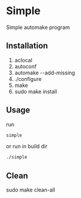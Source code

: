 # Simple

Simple automake program

## Installation

1. aclocal
2. autoconf
3. automake --add-missing
4. ./configure
5. make
6. sudo make install

## Usage
run 
```bash
simple
```
 or run in build dir
 ```bash
 ./simple
 ``` 

 ## Clean
 sudo make clean-all

